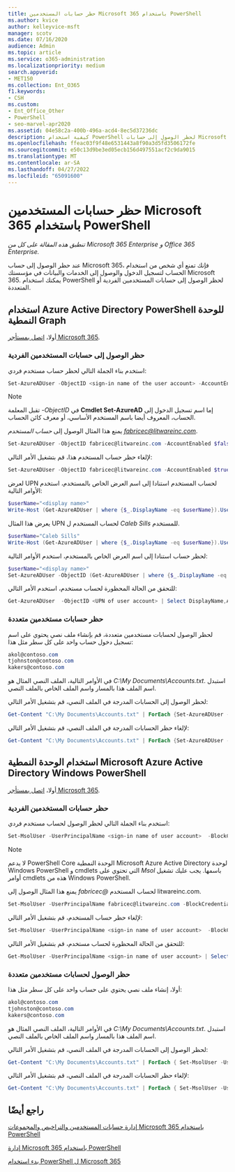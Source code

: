 ```yaml
---
title: حظر حسابات المستخدمين Microsoft 365 باستخدام PowerShell
ms.author: kvice
author: kelleyvice-msft
manager: scotv
ms.date: 07/16/2020
audience: Admin
ms.topic: article
ms.service: o365-administration
ms.localizationpriority: medium
search.appverid:
- MET150
ms.collection: Ent_O365
f1.keywords:
- CSH
ms.custom:
- Ent_Office_Other
- PowerShell
- seo-marvel-apr2020
ms.assetid: 04e58c2a-400b-496a-acd4-8ec5d37236dc
description: كيفية استخدام PowerShell لحظر الوصول إلى حسابات Microsoft 365 وإلغاء حظره.
ms.openlocfilehash: ffeac03f9f48e6531443a8f90a3d5fd3506172fe
ms.sourcegitcommit: e50c13d9be3ed05ecb156d497551acf2c9da9015
ms.translationtype: MT
ms.contentlocale: ar-SA
ms.lasthandoff: 04/27/2022
ms.locfileid: "65091600"
---
```

# <a name="block-microsoft-365-user-accounts-with-powershell"></a>حظر حسابات المستخدمين Microsoft 365 باستخدام PowerShell

*تنطبق هذه المقالة على كل من Microsoft 365 Enterprise و Office 365 Enterprise.*

عند حظر الوصول إلى حساب Microsoft 365، فإنك تمنع أي شخص من استخدام الحساب لتسجيل الدخول والوصول إلى الخدمات والبيانات في مؤسستك Microsoft 365. يمكنك استخدام PowerShell لحظر الوصول إلى حسابات المستخدمين الفردية أو المتعددة.

## <a name="use-the-azure-active-directory-powershell-for-graph-module"></a>استخدام Azure Active Directory PowerShell للوحدة النمطية Graph

أولا، [اتصل بمستأجر Microsoft 365](connect-to-microsoft-365-powershell.md#connect-with-the-azure-active-directory-powershell-for-graph-module).

### <a name="block-access-to-individual-user-accounts"></a>حظر الوصول إلى حسابات المستخدمين الفردية

استخدم بناء الجملة التالي لحظر حساب مستخدم فردي:

```powershell
Set-AzureADUser -ObjectID <sign-in name of the user account> -AccountEnabled $false
```

> [!NOTE]
> تقبل المعلمة *-ObjectID* في **Cmdlet Set-AzureAD** إما اسم تسجيل الدخول إلى الحساب، المعروف أيضا باسم المستخدم الأساسي، أو معرف كائن الحساب.

يمنع هذا المثال الوصول إلى *حساب المستخدم fabricec@litwareinc.com*.

```powershell
Set-AzureADUser -ObjectID fabricec@litwareinc.com -AccountEnabled $false
```

لإلغاء حظر حساب المستخدم هذا، قم بتشغيل الأمر التالي:

```powershell
Set-AzureADUser -ObjectID fabricec@litwareinc.com -AccountEnabled $true
```

لعرض UPN لحساب المستخدم استنادا إلى اسم العرض الخاص بالمستخدم، استخدم الأوامر التالية:

```powershell
$userName="<display name>"
Write-Host (Get-AzureADUser | where {$_.DisplayName -eq $userName}).UserPrincipalName

```

يعرض هذا المثال UPN لحساب المستخدم ل  *Caleb Sills* للمستخدم.

```powershell
$userName="Caleb Sills"
Write-Host (Get-AzureADUser | where {$_.DisplayName -eq $userName}).UserPrincipalName
```

لحظر حساب استنادا إلى اسم العرض الخاص بالمستخدم، استخدم الأوامر التالية:

```powershell
$userName="<display name>"
Set-AzureADUser -ObjectID (Get-AzureADUser | where {$_.DisplayName -eq $userName}).UserPrincipalName -AccountEnabled $false

```

للتحقق من الحالة المحظورة لحساب مستخدم، استخدم الأمر التالي:

```powershell
Get-AzureADUser  -ObjectID <UPN of user account> | Select DisplayName,AccountEnabled
```

### <a name="block-multiple-user-accounts"></a>حظر حسابات مستخدمين متعددة

لحظر الوصول لحسابات مستخدمين متعددة، قم بإنشاء ملف نصي يحتوي على اسم تسجيل دخول حساب واحد على كل سطر مثل هذا:

  ```powershell
akol@contoso.com
tjohnston@contoso.com
kakers@contoso.com
  ```

في الأوامر التالية، الملف النصي المثال هو *C:\My Documents\Accounts.txt*. استبدل اسم الملف هذا بالمسار واسم الملف الخاص بالملف النصي.

لحظر الوصول إلى الحسابات المدرجة في الملف النصي، قم بتشغيل الأمر التالي:

```powershell
Get-Content "C:\My Documents\Accounts.txt" | ForEach {Set-AzureADUser -ObjectID $_ -AccountEnabled $false}
```

لإلغاء حظر الحسابات المدرجة في الملف النصي، قم بتشغيل الأمر التالي:

```powershell
Get-Content "C:\My Documents\Accounts.txt" | ForEach {Set-AzureADUser -ObjectID $_ -AccountEnabled $true}
```

## <a name="use-the-microsoft-azure-active-directory-module-for-windows-powershell"></a>استخدام الوحدة النمطية Microsoft Azure Active Directory Windows PowerShell

أولا، [اتصل بمستأجر Microsoft 365](connect-to-microsoft-365-powershell.md#connect-with-the-microsoft-azure-active-directory-module-for-windows-powershell).

### <a name="block-individual-user-accounts"></a>حظر حسابات المستخدمين الفردية

استخدم بناء الجملة التالي لحظر الوصول لحساب مستخدم فردي:

```powershell
Set-MsolUser -UserPrincipalName <sign-in name of user account>  -BlockCredential $true
```

>[!Note]
>لا يدعم PowerShell Core الوحدة النمطية Microsoft Azure Active Directory لوحدة Windows PowerShell و cmdlets التي تحتوي على *Msol* باسمها. يجب عليك تشغيل أوامر cmdlets هذه من Windows PowerShell.

يمنع هذا المثال الوصول إلى *fabricec\@* لحساب المستخدم litwareinc.com.

```powershell
Set-MsolUser -UserPrincipalName fabricec@litwareinc.com -BlockCredential $true
```

لإلغاء حظر حساب المستخدم، قم بتشغيل الأمر التالي:

```powershell
Set-MsolUser -UserPrincipalName <sign-in name of user account>  -BlockCredential $false
```

للتحقق من الحالة المحظورة لحساب مستخدم، قم بتشغيل الأمر التالي:

```powershell
Get-MsolUser -UserPrincipalName <sign-in name of user account> | Select DisplayName,BlockCredential
```

### <a name="block-access-for-multiple-user-accounts"></a>حظر الوصول لحسابات مستخدمين متعددة

أولا، إنشاء ملف نصي يحتوي على حساب واحد على كل سطر مثل هذا:

```powershell
akol@contoso.com
tjohnston@contoso.com
kakers@contoso.com
```

في الأوامر التالية، الملف النصي المثال هو *C:\My Documents\Accounts.txt*. استبدل اسم الملف هذا بالمسار واسم الملف الخاص بالملف النصي.

لحظر الوصول إلى الحسابات المدرجة في الملف النصي، قم بتشغيل الأمر التالي:

  ```powershell
  Get-Content "C:\My Documents\Accounts.txt" | ForEach { Set-MsolUser -UserPrincipalName $_ -BlockCredential $true }
  ```
لإلغاء حظر الحسابات المدرجة في الملف النصي، قم بتشغيل الأمر التالي:

  ```powershell
  Get-Content "C:\My Documents\Accounts.txt" | ForEach { Set-MsolUser -UserPrincipalName $_ -BlockCredential $false }
  ```

## <a name="see-also"></a>راجع أيضًا

[إدارة حسابات المستخدمين والتراخيص والمجموعات Microsoft 365 باستخدام PowerShell](manage-user-accounts-and-licenses-with-microsoft-365-powershell.md)

[إدارة Microsoft 365 باستخدام PowerShell](manage-microsoft-365-with-microsoft-365-powershell.md)

[بدء استخدام PowerShell ل Microsoft 365](getting-started-with-microsoft-365-powershell.md)
